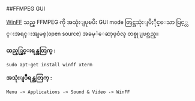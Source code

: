 ##FFMPEG GUI
 
[WinFF](http://winff.org) သည္ FFMPEG ကို အသုံးျပုၿပီး GUI mode တြင္အသုံးျပဳႏိုင္ေသာ ပြင့္လင္းအရင္းအျမစ္(open source) အခမ့ဲေဆာ့ဖ္ဝဲလ္ တစ္ခုျဖစ္သည္။

**ထည့္သြင္းရန္အတြက္ :**

    sudo apt-get install winff xterm

**အသုံးျပဳရန္အတြက္ :**

    Menu -> Applications -> Sound & Video -> WinFF 
